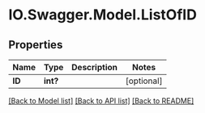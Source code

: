 # IO.Swagger.Model.ListOfID
## Properties

Name | Type | Description | Notes
------------ | ------------- | ------------- | -------------
**ID** | **int?** |  | [optional] 

[[Back to Model list]](../README.md#documentation-for-models) [[Back to API list]](../README.md#documentation-for-api-endpoints) [[Back to README]](../README.md)

